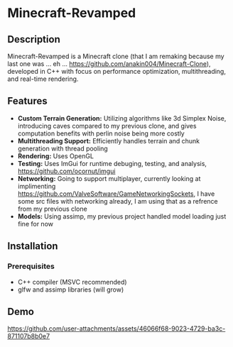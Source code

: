 # Minecraft-Revamped

## Description

Minecraft-Revamped is a Minecraft clone (that I am remaking because my last one was ... eh ... https://github.com/anakin004/Minecraft-Clone), developed in C++ with focus on performance optimization, multithreading, and real-time rendering.

## Features

- **Custom Terrain Generation:** Utilizing algorithms like 3d Simplex Noise, introducing caves compared to my previous clone, and gives computation benefits with perlin noise being more costly
- **Multithreading Support:** Efficiently handles terrain and chunk generation with thread pooling 
- **Rendering:** Uses OpenGL 
- **Testing:** Uses ImGui for runtime debuging, testing, and analysis, https://github.com/ocornut/imgui
- **Networking:** Going to support multiplayer, currently looking at implimenting https://github.com/ValveSoftware/GameNetworkingSockets, I have some src files with networking already, I am using that as a refrence from my previous clone
- **Models:** Using assimp, my previous project handled model loading just fine for now

## Installation

### Prerequisites

- C++ compiler (MSVC recommended)
- glfw and assimp libraries (will grow)

## Demo


https://github.com/user-attachments/assets/46066f68-9023-4729-ba3c-871107b8b0e7

